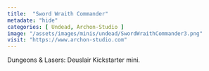 ```yaml
---
title:  "Sword Wraith Commander"
metadate: "hide"
categories: [ Undead, Archon-Studio ]
image: "/assets/images/minis/undead/SwordWraithCommander3.png"
visit: "https://www.archon-studio.com"
---
```

Dungeons & Lasers: Deuslair Kickstarter mini.